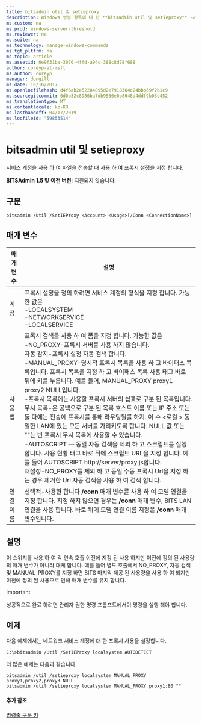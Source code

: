```yaml
---
title: bitsadmin util 및 setieproxy
description: Windows 명령 항목에 대 한 **bitsadmin util 및 setieproxy** -서비스 계정을 사용 하 여 파일을 전송할 때 사용할 프록시 설정을 설정 합니다.
ms.custom: na
ms.prod: windows-server-threshold
ms.reviewer: na
ms.suite: na
ms.technology: manage-windows-commands
ms.tgt_pltfrm: na
ms.topic: article
ms.assetid: 0e9f31ba-3070-4ffd-a94c-388c8d78f688
author: coreyp-at-msft
ms.author: coreyp
manager: dongill
ms.date: 10/16/2017
ms.openlocfilehash: d4f6ab2e52284895d2e7918364c24bbb69f2b1c9
ms.sourcegitcommit: 0d0b32c8986ba7db9536e0b8648d4ddf9b03e452
ms.translationtype: MT
ms.contentlocale: ko-KR
ms.lasthandoff: 04/17/2019
ms.locfileid: "59853514"
---
```

# <a name="bitsadmin-util-and-setieproxy"></a>bitsadmin util 및 setieproxy

서비스 계정을 사용 하 여 파일을 전송할 때 사용 하 여 프록시 설정을 지정 합니다.

**BITSAdmin 1.5 및 이전 버전**: 지원되지 않습니다.

## <a name="syntax"></a>구문

```
bitsadmin /Util /SetIEProxy <Account> <Usage>[/Conn <ConnectionName>]
```

## <a name="parameters"></a>매개 변수

|매개 변수|설명|
|---------|-----------|
|계정|프록시 설정을 정의 하려면 서비스 계정의 형식을 지정 합니다. 가능한 값은</br>-LOCALSYSTEM</br>-NETWORKSERVICE</br>-LOCALSERVICE|
|사용법|프록시 검색을 사용 하 여 폼을 지정 합니다. 가능한 값은</br>-NO_PROXY-프록시 서버를 사용 하지 않습니다.</br>자동 감지-프록시 설정 자동 검색 합니다.</br>-MANUAL_PROXY-명시적 프록시 목록을 사용 하 고 바이패스 목록입니다. 프록시 목록을 지정 하 고 바이패스 목록 사용 태그 바로 뒤에 키를 누릅니다. 예를 들어, MANUAL_PROXY proxy1 proxy2 NULL입니다.</br>    -프록시 목록에는 사용할 프록시 서버의 쉼표로 구분 된 목록입니다.</br>    무시 목록-은 공백으로 구분 된 목록 호스트 이름 또는 IP 주소 또는 둘 다에는 전송에 프록시를 통해 라우팅될를 하지. 이 수 \<로컬 > 동일한 LAN에 있는 모든 서버를 가리키도록 합니다. NULL 값 또는 ""는 빈 프록시 무시 목록에 사용할 수 있습니다.</br>-AUTOSCRIPT — 동일 자동 검색을 제외 하 고 스크립트를 실행 합니다. 사용 현황 태그 바로 뒤에 스크립트 URL을 지정 합니다. 예를 들어 AUTOSCRIPT http://server/proxy.js합니다.</br>재설정-NO_PROXY를 제외 하 고 동일 수동 프록시 Url을 지정 하는 경우 제거한 Url 자동 검색을 사용 하 여 검색 합니다.|
|연결 이름|선택적-사용한 합니다 **/conn** 매개 변수를 사용 하 여 모뎀 연결을 지정 합니다. 지정 하지 않으면 경우는 **/conn** 매개 변수, BITS LAN 연결을 사용 합니다. 바로 뒤에 모뎀 연결 이름 지정은 **/conn** 매개 변수입니다.|

## <a name="remarks"></a>설명

이 스위치를 사용 하 여 각 연속 호출 이전에 지정 된 사용 하지만 이전에 정의 된 사용량의 매개 변수가 아니라 대체 합니다. 예를 들어 별도 호출에서 NO_PROXY, 자동 검색 및 MANUAL_PROXY를 지정 하면 BITS 마지막 제공 된 사용량을 사용 하 여 되지만 이전에 정의 된 사용으로 인해 매개 변수를 유지 합니다.

> [!IMPORTANT]
> 성공적으로 완료 하려면 관리자 권한 명령 프롬프트에서이 명령을 실행 해야 합니다.

## <a name="BKMK_examples"></a>예제

다음 예제에서는 네트워크 서비스 계정에 대 한 프록시 사용을 설정합니다.

```
C:\>bitsadmin /Util /SetIEProxy localsystem AUTODETECT
```

더 많은 예제는 다음과 같습니다.

```
bitsadmin /util /setieproxy localsystem MANUAL_PROXY proxy1,proxy2,proxy3 NULL
bitsadmin /util /setieproxy localsystem MANUAL_PROXY proxy1:80 ""
```

#### <a name="additional-references"></a>추가 참조

[명령줄 구문 키](command-line-syntax-key.md)